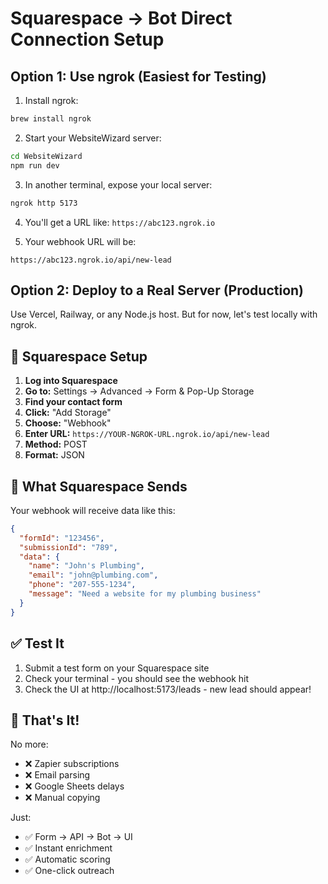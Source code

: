 # Squarespace → Bot Direct Connection Setup

## Option 1: Use ngrok (Easiest for Testing)

1. Install ngrok:
```bash
brew install ngrok
```

2. Start your WebsiteWizard server:
```bash
cd WebsiteWizard
npm run dev
```

3. In another terminal, expose your local server:
```bash
ngrok http 5173
```

4. You'll get a URL like: `https://abc123.ngrok.io`

5. Your webhook URL will be:
```
https://abc123.ngrok.io/api/new-lead
```

## Option 2: Deploy to a Real Server (Production)

Use Vercel, Railway, or any Node.js host. But for now, let's test locally with ngrok.

## 🔧 Squarespace Setup

1. **Log into Squarespace**
2. **Go to:** Settings → Advanced → Form & Pop-Up Storage
3. **Find your contact form**
4. **Click:** "Add Storage"
5. **Choose:** "Webhook"
6. **Enter URL:** `https://YOUR-NGROK-URL.ngrok.io/api/new-lead`
7. **Method:** POST
8. **Format:** JSON

## 📝 What Squarespace Sends

Your webhook will receive data like this:
```json
{
  "formId": "123456",
  "submissionId": "789",
  "data": {
    "name": "John's Plumbing",
    "email": "john@plumbing.com",
    "phone": "207-555-1234",
    "message": "Need a website for my plumbing business"
  }
}
```

## ✅ Test It

1. Submit a test form on your Squarespace site
2. Check your terminal - you should see the webhook hit
3. Check the UI at http://localhost:5173/leads - new lead should appear!

## 🚀 That's It!

No more:
- ❌ Zapier subscriptions
- ❌ Email parsing
- ❌ Google Sheets delays
- ❌ Manual copying

Just:
- ✅ Form → API → Bot → UI
- ✅ Instant enrichment
- ✅ Automatic scoring
- ✅ One-click outreach 